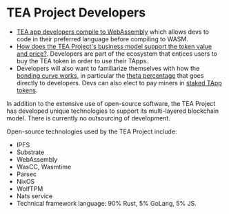 # TEA Project Developers

- [TEA app developers compile to WebAssembly](https://medium.com/@teaproject/tea-and-webassembly-89991a83bbd1) which allows devs to code in their preferred language before compiling to WASM.
- [How does the TEA Project's business model support the token value and price?](https://medium.com/@teaproject/the-tea-token-model-how-does-the-business-support-value-price-ff5f8278e4fc). Developers are part of the ecosystem that entices users to buy the TEA token in order to use their TApps.
- Developers will also want to familiarize themselves with how the [bonding curve works](https://github.com/tearust/teaproject/wiki/TApp-Token-Supply-and-Demand), in particular the [theta percentage](https://github.com/tearust/teaproject/wiki/Bonding-Curve-Theta) that goes directly to developers. Devs can also elect to pay miners in [staked TApp tokens](https://github.com/tearust/teaproject/wiki/Mining:-Staked-TApp-Tokens).

In addition to the extensive use of open-source software, the TEA Project has developed unique technologies to support its multi-layered blockchain model. There is currently no outsourcing of development.

Open-source technologies used by the TEA Project include:

* IPFS
* Substrate
* WebAssembly
* WasCC, Wasmtime
* Parsec
* NixOS
* WolfTPM
* Nats service
* Technical framework language: 90% Rust, 5% GoLang, 5% JS.

